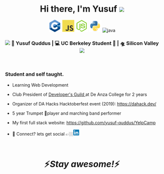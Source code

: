 <div align="center">
   <h1>Hi there, I'm Yusuf <img src="https://media.giphy.com/media/hvRJCLFzcasrR4ia7z/giphy.gif" width="25px"> </h1>
</div>

<p align="center">
  <!-- For more icons please follow  https://github.com/MikeCodesDotNET/ColoredBadges -->
  <img src="https://github.com/devicons/devicon/blob/master/icons/cplusplus/cplusplus-original.svg" alt="cplusplus" width="40" height="40">
  <img src="https://github.com/devicons/devicon/blob/master/icons/javascript/javascript-original.svg" alt="javaScript" width="40" height="40">
  <img src="https://github.com/devicons/devicon/blob/master/icons/nodejs/nodejs-original.svg" alt="nodejs" width="40" height="40">
  <img src="https://github.com/devicons/devicon/blob/master/icons/python/python-original.svg" alt="python" width="40" height="40">
  <img src="https://cdn.jsdelivr.net/gh/devicons/devicon/icons/java/java-original.svg" alt="java" width="40" height="40">
</p>


<div align="center">
<h3><img src="https://media.giphy.com/media/WUlplcMpOCEmTGBtBW/giphy.gif" width="30"> 🙎 Yusuf Quddus | 💻 UC Berkeley Student 🐻 | 🛸 Silicon Valley <img src="https://media.giphy.com/media/WUlplcMpOCEmTGBtBW/giphy.gif" width="30"></h3>
</div>
  
  <br />
 
 
<p align="center">
  <h3> Student and self taught.</h3>
</p>

 - Learning Web Development
 
 - Club President of <a href="https://www.da-developers.dev/">Developer's Guild </a> at De Anza College for 2 years
   
 - Organizer of DA Hacks Hacktoberfest event (2019): https://dahack.dev/

 - 5 year Trumpet 🎺player and marching band performer
 
 - My first full stack website: https://github.com/yusuf-quddus/YelpCamp
 
 - 💬 Connect? lets get social 👉🏼[<img src="https://github.com/devicons/devicon/blob/master/icons/linkedin/linkedin-original.svg" alt="linkedIn" width="20" height="20" >](https://www.linkedin.com/in/yusuf-quddus/)
 
<!--  -->

<br />


<!--
### - Blogs 🌱
-->
<!--
<p align="center">
  <a href="https://dev.to/hemant">
    <img src="https://raw.githubusercontent.com/8bithemant/8bithemant/master/svg/blogs/devto.svg"> 
  </a>
</p>
-->

<h1 align='center'>⚡️<i>Stay awesome!</i>⚡️</h1>
